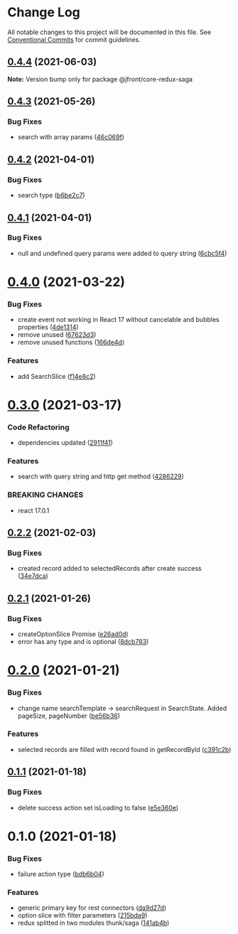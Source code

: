 # Change Log

All notable changes to this project will be documented in this file.
See [Conventional Commits](https://conventionalcommits.org) for commit guidelines.

## [0.4.4](https://github.com/Jepria/jfront-core/compare/@jfront/core-redux-saga@0.4.3...@jfront/core-redux-saga@0.4.4) (2021-06-03)

**Note:** Version bump only for package @jfront/core-redux-saga





## [0.4.3](https://github.com/Jepria/jfront-core/compare/@jfront/core-redux-saga@0.4.2...@jfront/core-redux-saga@0.4.3) (2021-05-26)


### Bug Fixes

* search with array params ([46c069f](https://github.com/Jepria/jfront-core/commit/46c069fe755121d300d914b0cb0114441979d25e))





## [0.4.2](https://github.com/Jepria/jfront-core/compare/@jfront/core-redux-saga@0.4.1...@jfront/core-redux-saga@0.4.2) (2021-04-01)


### Bug Fixes

* search type ([b6be2c7](https://github.com/Jepria/jfront-core/commit/b6be2c7cec95feb9cf7ddd10118d62d10278702a))





## [0.4.1](https://github.com/Jepria/jfront-core/compare/@jfront/core-redux-saga@0.4.0...@jfront/core-redux-saga@0.4.1) (2021-04-01)


### Bug Fixes

* null and undefined query params were added to query string ([6cbc5f4](https://github.com/Jepria/jfront-core/commit/6cbc5f454b8cf08ef16be2d925572509d9ab2c15))





# [0.4.0](https://github.com/Jepria/jfront-core/compare/@jfront/core-redux-saga@0.3.0...@jfront/core-redux-saga@0.4.0) (2021-03-22)


### Bug Fixes

* create event not working in React 17 without cancelable and bubbles properties ([4de1314](https://github.com/Jepria/jfront-core/commit/4de13140b7fe94dddb4a71f71113b0e9c03ec3b0))
* remove unused ([67623d3](https://github.com/Jepria/jfront-core/commit/67623d324671fa8e44f36f988668768abf994f8c))
* remove unused functions ([166de4d](https://github.com/Jepria/jfront-core/commit/166de4d85ae354313e8669ec9eac39f8280ece41))


### Features

* add SearchSlice ([f14e8c2](https://github.com/Jepria/jfront-core/commit/f14e8c2134ace07c02b33d6a96d1d936b65f3b36))





# [0.3.0](https://github.com/Jepria/jfront-core/compare/@jfront/core-redux-saga@0.2.2...@jfront/core-redux-saga@0.3.0) (2021-03-17)


### Code Refactoring

* dependencies updated ([2911f41](https://github.com/Jepria/jfront-core/commit/2911f419f59a32c538d8fdfce4788aaf90f5b676))


### Features

* search with query string and http get method ([4286229](https://github.com/Jepria/jfront-core/commit/4286229a56a4313fbe9ed55f886f03f09924a0d2))


### BREAKING CHANGES

* react 17.0.1





## [0.2.2](https://github.com/Jepria/jfront-core/compare/@jfront/core-redux-saga@0.2.1...@jfront/core-redux-saga@0.2.2) (2021-02-03)


### Bug Fixes

* created record added to selectedRecords after create success ([34e7dca](https://github.com/Jepria/jfront-core/commit/34e7dcafa876e11863ac208eeef06282bf1c410b))





## [0.2.1](https://github.com/Jepria/jfront-core/compare/@jfront/core-redux-saga@0.2.0...@jfront/core-redux-saga@0.2.1) (2021-01-26)


### Bug Fixes

* createOptionSlice Promise ([e26ad0d](https://github.com/Jepria/jfront-core/commit/e26ad0d83b8dd79641d580922bbac93bc5521c9a))
* error has any type and is optional ([8dcb783](https://github.com/Jepria/jfront-core/commit/8dcb783bc1616df591b33003f9abf7e213bea8ed))





# [0.2.0](https://github.com/Jepria/jfront-core/compare/@jfront/core-redux-saga@0.1.1...@jfront/core-redux-saga@0.2.0) (2021-01-21)


### Bug Fixes

* change name searchTemplate -> searchRequest in SearchState. Added pageSize, pageNumber ([be56b36](https://github.com/Jepria/jfront-core/commit/be56b36a33847dd947fc6e954b38bf72567a0753))


### Features

* selected records are filled with record found in getRecordById ([c391c2b](https://github.com/Jepria/jfront-core/commit/c391c2b0f9a692d1e78d0b3241b69704f14a84b9))





## [0.1.1](https://github.com/Jepria/jfront-core/compare/@jfront/core-redux-saga@0.1.0...@jfront/core-redux-saga@0.1.1) (2021-01-18)


### Bug Fixes

* delete success action set isLoading to false ([e5e360e](https://github.com/Jepria/jfront-core/commit/e5e360e90fe3838ddca8234730d8efd8dbb1d5b5))





# 0.1.0 (2021-01-18)


### Bug Fixes

* failure action type ([bdb6b04](https://github.com/Jepria/jfront-core/commit/bdb6b043c269a2056ded836547aa8cc91073564a))


### Features

* generic primary key for rest connectors ([da9d27d](https://github.com/Jepria/jfront-core/commit/da9d27daa4be402a1cda9c58b4ec27b1ffe656a0))
* option slice with filter parameters ([215bda9](https://github.com/Jepria/jfront-core/commit/215bda920f29760f5a5b6d29d189b50a6922a307))
* redux splitted in two modules thunk/saga ([141ab4b](https://github.com/Jepria/jfront-core/commit/141ab4b870b019fff734dc3e1a341a3ec0abf965))
